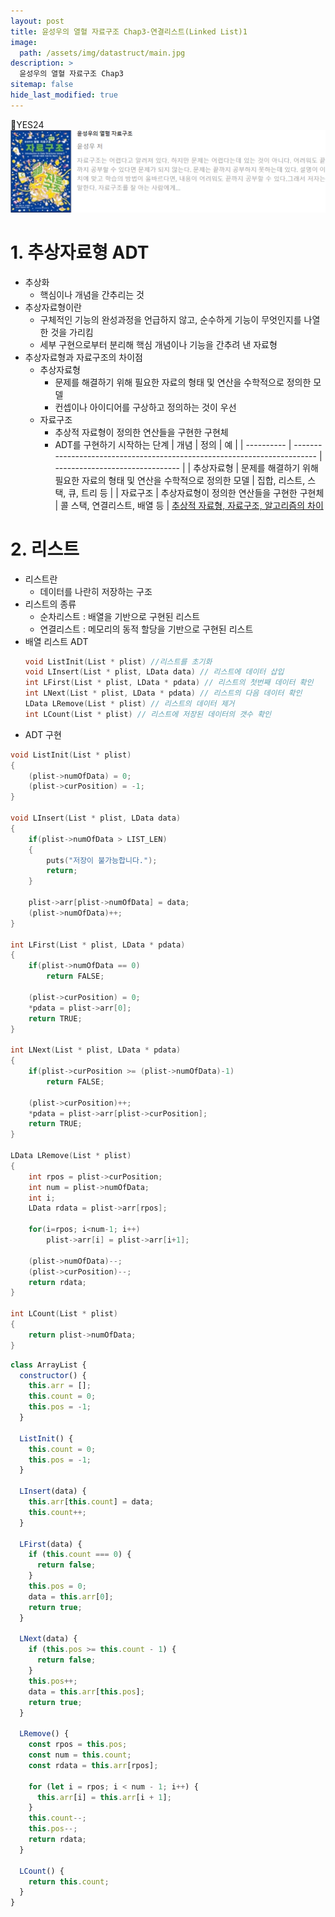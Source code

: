 ```yaml
---
layout: post
title: 윤성우의 열혈 자료구조 Chap3-연결리스트(Linked List)1
image:
  path: /assets/img/datastruct/main.jpg
description: >
  윤성우의 열혈 자료구조 Chap3
sitemap: false
hide_last_modified: true
---
```


📘YES24
[![yes24](/assets/img/datastruct/main.png)](http://www.yes24.com/Product/Goods/6214396)

# 1. 추상자료형 ADT

- 추상화
  - 핵심이나 개념을 간추리는 것
- 추상자료형이란
  - 구체적인 기능의 완성과정을 언급하지 않고, 순수하게 기능이 무엇인지를 나열한 것을 가리킴
  - 세부 구현으로부터 분리해 핵심 개념이나 기능을 간추려 낸 자료형
- 추상자료형과 자료구조의 차이점
  - 추상자료형
    - 문제를 해결하기 위해 필요한 자료의 형태 및 연산을 수학적으로 정의한 모델
    - 컨셉이나 아이디어를 구상하고 정의하는 것이 우선
  - 자료구조
    - 추상적 자료형이 정의한 연산들을 구현한 구현체
    - ADT를 구현하기 시작하는 단계
      | 개념 | 정의 | 예 |
      | ---------- | ------------------------------------------------------------------------ | ------------------------------- |
      | 추상자료형 | 문제를 해결하기 위해 필요한 자료의 형태 및 연산을 수학적으로 정의한 모델 | 집합, 리스트, 스택, 큐, 트리 등 |
      | 자료구조 | 추상자료형이 정의한 연산들을 구현한 구현체 | 콜 스택, 연결리스트, 배열 등 |
      [추상적 자료형, 자료구조, 알고리즘의 차이](https://baileyworld.tistory.com/16)

# 2. 리스트

- 리스트란
  - 데이터를 나란히 저장하는 구조
- 리스트의 종류
  - 순차리스트 : 배열을 기반으로 구현된 리스트
  - 연결리스트 : 메모리의 동적 할당을 기반으로 구현된 리스트
- 배열 리스트 ADT
  ```c
  void ListInit(List * plist) //리스트를 초기화
  void LInsert(List * plist, LData data) // 리스트에 데이터 삽입
  int LFirst(List * plist, LData * pdata) // 리스트의 첫번째 데이터 확인
  int LNext(List * plist, LData * pdata) // 리스트의 다음 데이터 확인
  LData LRemove(List * plist) // 리스트의 데이터 제거
  int LCount(List * plist) // 리스트에 저장된 데이터의 갯수 확인
  ```
- ADT 구현

```c
void ListInit(List * plist)
{
	(plist->numOfData) = 0;
	(plist->curPosition) = -1;
}

void LInsert(List * plist, LData data)
{
	if(plist->numOfData > LIST_LEN)
	{
		puts("저장이 불가능합니다.");
		return;
	}

	plist->arr[plist->numOfData] = data;
	(plist->numOfData)++;
}

int LFirst(List * plist, LData * pdata)
{
	if(plist->numOfData == 0)
		return FALSE;

	(plist->curPosition) = 0;
	*pdata = plist->arr[0];
	return TRUE;
}

int LNext(List * plist, LData * pdata)
{
	if(plist->curPosition >= (plist->numOfData)-1)
		return FALSE;

	(plist->curPosition)++;
	*pdata = plist->arr[plist->curPosition];
	return TRUE;
}

LData LRemove(List * plist)
{
	int rpos = plist->curPosition;
	int num = plist->numOfData;
	int i;
	LData rdata = plist->arr[rpos];

	for(i=rpos; i<num-1; i++)
		plist->arr[i] = plist->arr[i+1];

	(plist->numOfData)--;
	(plist->curPosition)--;
	return rdata;
}

int LCount(List * plist)
{
	return plist->numOfData;
}
```

```jsx
class ArrayList {
  constructor() {
    this.arr = [];
    this.count = 0;
    this.pos = -1;
  }

  ListInit() {
    this.count = 0;
    this.pos = -1;
  }

  LInsert(data) {
    this.arr[this.count] = data;
    this.count++;
  }

  LFirst(data) {
    if (this.count === 0) {
      return false;
    }
    this.pos = 0;
    data = this.arr[0];
    return true;
  }

  LNext(data) {
    if (this.pos >= this.count - 1) {
      return false;
    }
    this.pos++;
    data = this.arr[this.pos];
    return true;
  }

  LRemove() {
    const rpos = this.pos;
    const num = this.count;
    const rdata = this.arr[rpos];

    for (let i = rpos; i < num - 1; i++) {
      this.arr[i] = this.arr[i + 1];
    }
    this.count--;
    this.pos--;
    return rdata;
  }

  LCount() {
    return this.count;
  }
}
```
